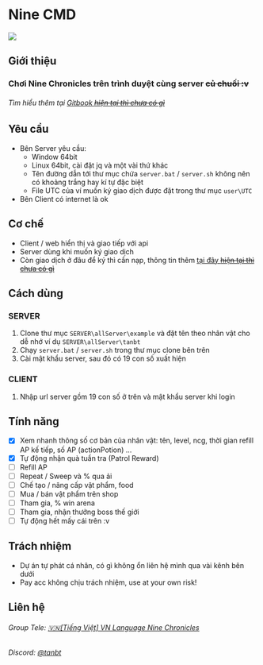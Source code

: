 # Nine CMD
![](https://i.imgur.com/9fQxWGl.png)

## Giới thiệu 
### Chơi Nine Chronicles trên trình duyệt cùng server ~~củ chuối :v~~
###### Tìm hiểu thêm tại [Gitbook ~~hiện tại thì chưa có gì~~](https://tan-dot-bt.gitbook.io/9cmd/) 

## Yêu cầu
- Bên Server yêu cầu:
	- Window 64bit 
	- Linux 64bit, cài đặt jq và một vài thứ khác
	- Tên đường dẫn tới thư mục chứa `server.bat` / `server.sh` không nên có khoảng trắng hay kí tự đặc biệt
	- File UTC của ví muốn ký giao dịch được đặt trong thư mục `user\UTC`
- Bên Client có internet là ok

## Cơ chế
- Client / web hiển thị và giao tiếp với api
- Server dùng khi muốn ký giao dịch
- Còn giao dịch ở đâu để ký thì cần nạp, thông tin thêm [tại đây ~~hiện tại thì chưa có gì~~](https://tan-dot-bt.gitbook.io/9cmd/blog/donate)

## Cách dùng
### SERVER
1. Clone thư mục `SERVER\allServer\example` và đặt tên theo nhân vật cho dễ nhớ ví dụ `SERVER\allServer\tanbt`
2. Chạy `server.bat` / `server.sh` trong thư mục clone bên trên
3. Cài mật khẩu server, sau đó có 19 con số xuất hiện
### CLIENT
1. Nhập url server gồm 19 con số ở trên và mật khẩu server khi login

## Tính năng
- [x] Xem nhanh thông số cơ bản của nhân vật: tên, level, ncg, thời gian refill AP kế tiếp, số AP (actionPotion) ...
- [x] Tự động nhận quà tuần tra (Patrol Reward)
- [ ] Refill AP
- [ ] Repeat / Sweep và % qua ải
- [ ] Chế tạo / nâng cấp vật phẩm, food
- [ ] Mua / bán vật phẩm trên shop
- [ ] Tham gia, % win arena
- [ ] Tham gia, nhận thưởng boss thế giới
- [ ] Tự động hết mấy cái trên :v

## Trách nhiệm
- Dự án tự phát cá nhân, có gì không ổn liên hệ mình qua vài kênh bên dưới
- Pay acc không chịu trách nhiệm, use at your own risk!

## Liên hệ
###### Group Tele: [🇻🇳[Tiếng Việt] VN Language Nine Chronicles](https://t.me/viNineChronicles)
###### Discord: [@tanbt](https://discordapp.com/users/466271401796567071)